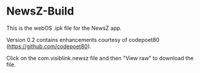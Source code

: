 # NewsZ-Build

This is the webOS .ipk file for the NewsZ app.

Version 0.2 contains enhancements courtesy of codepoet80 (https://github.com/codepoet80).

Click on the com.visiblink.newsz file and then "View raw" to download the file.
